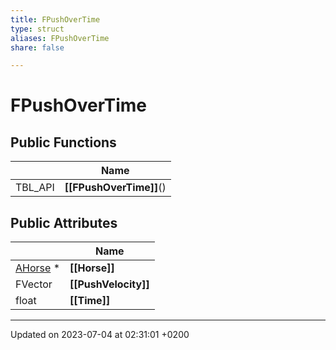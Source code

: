 ```yaml
---
title: FPushOverTime
type: struct
aliases: FPushOverTime
share: false

---
```


# FPushOverTime





## Public Functions

|                | Name           |
| -------------- | -------------- |
| TBL_API | **[[FPushOverTime]]**() |

## Public Attributes

|                | Name           |
| -------------- | -------------- |
| [AHorse](/docs/SDK/Source/Classes/classAHorse.md) * | **[[Horse]]**  |
| FVector | **[[PushVelocity]]**  |
| float | **[[Time]]**  |

-------------------------------

Updated on 2023-07-04 at 02:31:01 +0200